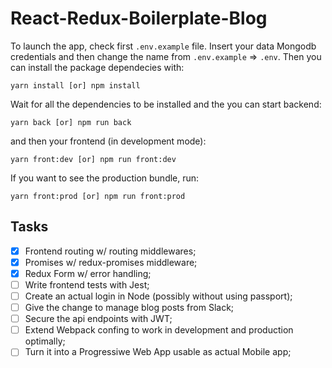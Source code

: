 # React-Redux-Boilerplate-Blog

To launch the app, check first `.env.example` file. Insert your data Mongodb credentials and then change the name from `.env.example` => `.env`.
Then you can install the package dependecies with:

```
yarn install [or] npm install
```

Wait for all the dependencies to be installed and the you can start backend:

```
yarn back [or] npm run back
```

and then your frontend (in development mode):

```
yarn front:dev [or] npm run front:dev
```

If you want to see the production bundle, run:

```
yarn front:prod [or] npm run front:prod
```

## Tasks
- [x] Frontend routing w/ routing middlewares;
- [x] Promises w/ redux-promises middleware;
- [x] Redux Form w/ error handling;
- [ ] Write frontend tests with Jest;
- [ ] Create an actual login in Node (possibly without using passport);
- [ ] Give the change to manage blog posts from Slack;
- [ ] Secure the api endpoints with JWT;
- [ ] Extend Webpack confing to work in development and production optimally;
- [ ] Turn it into a Progressiwe Web App usable as actual Mobile app;
